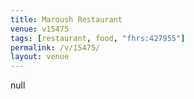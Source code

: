 ```yaml
---
title: Maroush Restaurant
venue: v15475
tags: [restaurant, food, "fhrs:427955"]
permalink: /v/15475/
layout: venue
---
```

null